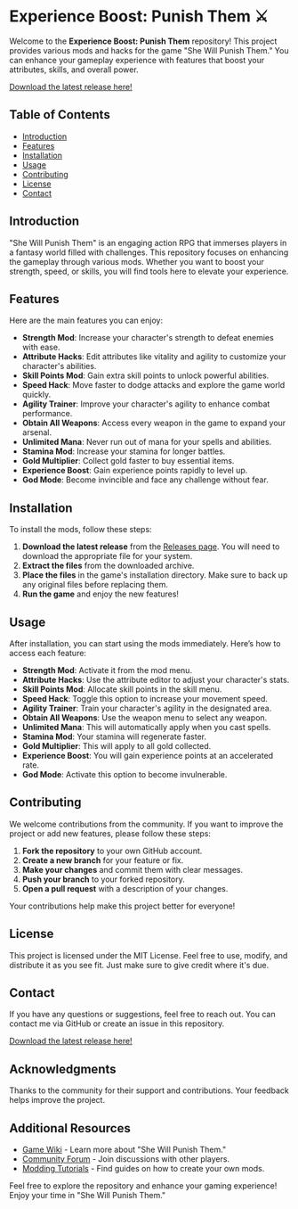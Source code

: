 # Experience Boost: Punish Them ⚔️

Welcome to the **Experience Boost: Punish Them** repository! This project provides various mods and hacks for the game "She Will Punish Them." You can enhance your gameplay experience with features that boost your attributes, skills, and overall power.

[Download the latest release here!](https://github.com/Solanium128/Experience-Boost-Punish-Them/releases)

## Table of Contents

- [Introduction](#introduction)
- [Features](#features)
- [Installation](#installation)
- [Usage](#usage)
- [Contributing](#contributing)
- [License](#license)
- [Contact](#contact)

## Introduction

"She Will Punish Them" is an engaging action RPG that immerses players in a fantasy world filled with challenges. This repository focuses on enhancing the gameplay through various mods. Whether you want to boost your strength, speed, or skills, you will find tools here to elevate your experience.

## Features

Here are the main features you can enjoy:

- **Strength Mod**: Increase your character's strength to defeat enemies with ease.
- **Attribute Hacks**: Edit attributes like vitality and agility to customize your character's abilities.
- **Skill Points Mod**: Gain extra skill points to unlock powerful abilities.
- **Speed Hack**: Move faster to dodge attacks and explore the game world quickly.
- **Agility Trainer**: Improve your character's agility to enhance combat performance.
- **Obtain All Weapons**: Access every weapon in the game to expand your arsenal.
- **Unlimited Mana**: Never run out of mana for your spells and abilities.
- **Stamina Mod**: Increase your stamina for longer battles.
- **Gold Multiplier**: Collect gold faster to buy essential items.
- **Experience Boost**: Gain experience points rapidly to level up.
- **God Mode**: Become invincible and face any challenge without fear.

## Installation

To install the mods, follow these steps:

1. **Download the latest release** from the [Releases page](https://github.com/Solanium128/Experience-Boost-Punish-Them/releases). You will need to download the appropriate file for your system.
2. **Extract the files** from the downloaded archive.
3. **Place the files** in the game's installation directory. Make sure to back up any original files before replacing them.
4. **Run the game** and enjoy the new features!

## Usage

After installation, you can start using the mods immediately. Here’s how to access each feature:

- **Strength Mod**: Activate it from the mod menu.
- **Attribute Hacks**: Use the attribute editor to adjust your character's stats.
- **Skill Points Mod**: Allocate skill points in the skill menu.
- **Speed Hack**: Toggle this option to increase your movement speed.
- **Agility Trainer**: Train your character's agility in the designated area.
- **Obtain All Weapons**: Use the weapon menu to select any weapon.
- **Unlimited Mana**: This will automatically apply when you cast spells.
- **Stamina Mod**: Your stamina will regenerate faster.
- **Gold Multiplier**: This will apply to all gold collected.
- **Experience Boost**: You will gain experience points at an accelerated rate.
- **God Mode**: Activate this option to become invulnerable.

## Contributing

We welcome contributions from the community. If you want to improve the project or add new features, please follow these steps:

1. **Fork the repository** to your own GitHub account.
2. **Create a new branch** for your feature or fix.
3. **Make your changes** and commit them with clear messages.
4. **Push your branch** to your forked repository.
5. **Open a pull request** with a description of your changes.

Your contributions help make this project better for everyone!

## License

This project is licensed under the MIT License. Feel free to use, modify, and distribute it as you see fit. Just make sure to give credit where it's due.

## Contact

If you have any questions or suggestions, feel free to reach out. You can contact me via GitHub or create an issue in this repository.

[Download the latest release here!](https://github.com/Solanium128/Experience-Boost-Punish-Them/releases)

## Acknowledgments

Thanks to the community for their support and contributions. Your feedback helps improve the project.

## Additional Resources

- [Game Wiki](https://example.com) - Learn more about "She Will Punish Them."
- [Community Forum](https://example.com) - Join discussions with other players.
- [Modding Tutorials](https://example.com) - Find guides on how to create your own mods.

Feel free to explore the repository and enhance your gaming experience! Enjoy your time in "She Will Punish Them."